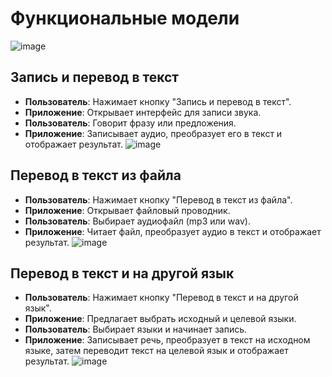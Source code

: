 # Функциональные модели
![image](https://github.com/Retnug228/Lab3Orpo/assets/140345168/9d83ec75-c845-4498-962d-cbd5a76cd4a7)


## Запись и перевод в текст

- **Пользователь**: Нажимает кнопку "Запись и перевод в текст".
- **Приложение**: Открывает интерфейс для записи звука.
- **Пользователь**: Говорит фразу или предложения.
- **Приложение**: Записывает аудио, преобразует его в текст и отображает результат.
![image](https://github.com/Retnug228/Lab3Orpo/assets/140345168/b4ee2758-9191-4b11-b23c-adfcf9215c06)

## Перевод в текст из файла

- **Пользователь**: Нажимает кнопку "Перевод в текст из файла".
- **Приложение**: Открывает файловый проводник.
- **Пользователь**: Выбирает аудиофайл (mp3 или wav).
- **Приложение**: Читает файл, преобразует аудио в текст и отображает результат.
![image](https://github.com/Retnug228/Lab3Orpo/assets/140345168/c110f6a0-b96b-4d6b-930a-d28d5a4f4e8c)


## Перевод в текст и на другой язык

- **Пользователь**: Нажимает кнопку "Перевод в текст и на другой язык".
- **Приложение**: Предлагает выбрать исходный и целевой языки.
- **Пользователь**: Выбирает языки и начинает запись.
- **Приложение**: Записывает речь, преобразует в текст на исходном языке, затем переводит текст на целевой язык и отображает результат.
![image](https://github.com/Retnug228/Lab3Orpo/assets/140345168/4a476180-5b6c-43aa-9063-70c69ad52d9b)


  


